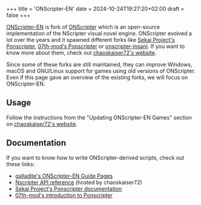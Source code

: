 +++
title = 'ONScripter-EN'
date = 2024-10-24T19:27:20+02:00
draft = false
+++

[ONScripter-EN](https://github.com/Galladite27/ONScripter-EN) is fork of [ONScripter](https://ogapee.github.io/www/onscripter_en.html) which is an open-source implementation of the NScripter visual novel engine. ONScripter evolved a lot over the years and it spawned different forks like [Sekai Project's Ponscripter](https://github.com/sekaiproject/ponscripter-fork), [07th-mod's Ponscripter](https://github.com/07th-mod/ponscripter-fork) or [onscripter-insani](https://github.com/insani-org/onscripter-insani). If you want to know more about them, check out [chaoskaiser72's website](https://kaisernet.org/onscripter).

Since some of these forks are still maintained, they can improve Windows, macOS and GNU/Linux support for games using old versions of ONScripter. Even if this page gave an overview of the existing forks, we will focus on ONScripter-EN.

## Usage

Follow the instructions from the "Updating ONScripter-EN Games" section on [chaoskaiser72's website](https://kaisernet.org/onscripter).

## Documentation

If you want to know how to write ONScripter-derived scripts, check out these links:

* [galladite's ONScripter-EN Guide Pages](https://galladite.net/~galladite/nscripter/guide/guidepages/index.html)
* [Nscripter API reference](https://kaisernet.org/onscripter/api/NScrAPI-framed.html) (hosted by chaoskaiser72)
* [Sekai Project's Ponscripter documentation](https://sekaiproject.github.io/ponscripter-fork/doc/)
* [07th-mod's introduction to Ponscripter](https://07th-mod.github.io/ponscripter-fork)
